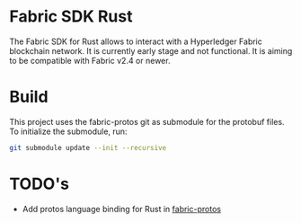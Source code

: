 # Fabric SDK Rust
The Fabric SDK for Rust allows to interact with a Hyperledger Fabric blockchain network. It is currently early stage and not functional.
It is aiming to be compatible with Fabric v2.4 or newer.

# Build

This project uses the fabric-protos git as submodule for the protobuf files. To initialize the submodule, run:

```bash
git submodule update --init --recursive
```

# TODO's

- Add protos language binding for Rust in [fabric-protos](https://github.com/hyperledger/fabric-protos)